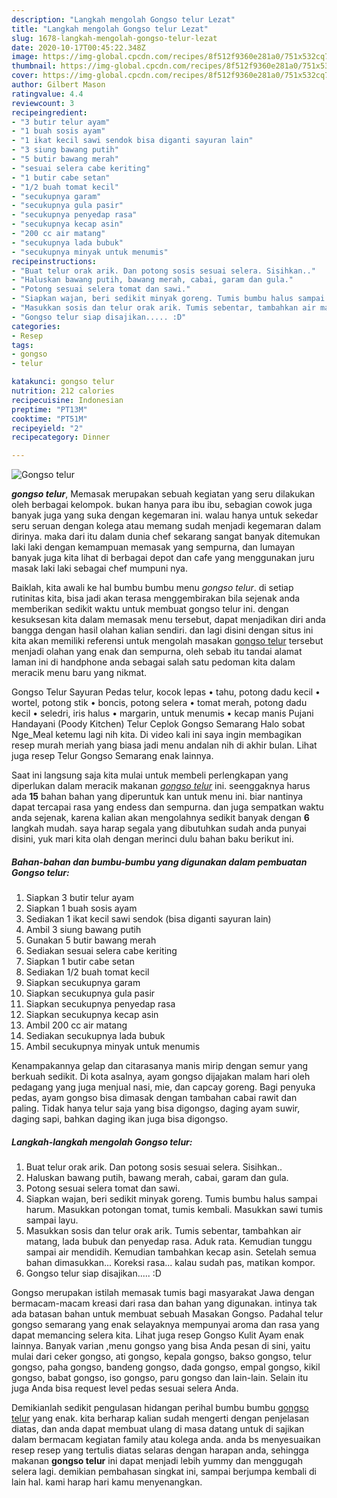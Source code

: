 ```yaml
---
description: "Langkah mengolah Gongso telur Lezat"
title: "Langkah mengolah Gongso telur Lezat"
slug: 1678-langkah-mengolah-gongso-telur-lezat
date: 2020-10-17T00:45:22.348Z
image: https://img-global.cpcdn.com/recipes/8f512f9360e281a0/751x532cq70/gongso-telur-foto-resep-utama.jpg
thumbnail: https://img-global.cpcdn.com/recipes/8f512f9360e281a0/751x532cq70/gongso-telur-foto-resep-utama.jpg
cover: https://img-global.cpcdn.com/recipes/8f512f9360e281a0/751x532cq70/gongso-telur-foto-resep-utama.jpg
author: Gilbert Mason
ratingvalue: 4.4
reviewcount: 3
recipeingredient:
- "3 butir telur ayam"
- "1 buah sosis ayam"
- "1 ikat kecil sawi sendok bisa diganti sayuran lain"
- "3 siung bawang putih"
- "5 butir bawang merah"
- "sesuai selera cabe keriting"
- "1 butir cabe setan"
- "1/2 buah tomat kecil"
- "secukupnya garam"
- "secukupnya gula pasir"
- "secukupnya penyedap rasa"
- "secukupnya kecap asin"
- "200 cc air matang"
- "secukupnya lada bubuk"
- "secukupnya minyak untuk menumis"
recipeinstructions:
- "Buat telur orak arik. Dan potong sosis sesuai selera. Sisihkan.."
- "Haluskan bawang putih, bawang merah, cabai, garam dan gula."
- "Potong sesuai selera tomat dan sawi."
- "Siapkan wajan, beri sedikit minyak goreng. Tumis bumbu halus sampai harum. Masukkan potongan tomat, tumis kembali. Masukkan sawi tumis sampai layu."
- "Masukkan sosis dan telur orak arik. Tumis sebentar, tambahkan air matang, lada bubuk dan penyedap rasa. Aduk rata. Kemudian tunggu sampai air mendidih. Kemudian tambahkan kecap asin. Setelah semua bahan dimasukkan... Koreksi rasa... kalau sudah pas, matikan kompor."
- "Gongso telur siap disajikan..... :D"
categories:
- Resep
tags:
- gongso
- telur

katakunci: gongso telur 
nutrition: 212 calories
recipecuisine: Indonesian
preptime: "PT13M"
cooktime: "PT51M"
recipeyield: "2"
recipecategory: Dinner

---
```



![Gongso telur](https://img-global.cpcdn.com/recipes/8f512f9360e281a0/751x532cq70/gongso-telur-foto-resep-utama.jpg)

<b><i>gongso telur</i></b>, Memasak merupakan sebuah kegiatan yang seru dilakukan oleh berbagai kelompok. bukan hanya para ibu ibu, sebagian cowok juga banyak juga yang suka dengan kegemaran ini. walau hanya untuk sekedar seru seruan dengan kolega atau memang sudah menjadi kegemaran dalam dirinya. maka dari itu dalam dunia chef sekarang sangat banyak ditemukan laki laki dengan kemampuan memasak yang sempurna, dan lumayan banyak juga kita lihat di berbagai depot dan cafe yang menggunakan juru masak laki laki sebagai chef mumpuni nya.

Baiklah, kita awali ke hal bumbu bumbu menu <i>gongso telur</i>. di setiap rutinitas kita, bisa jadi akan terasa menggembirakan bila sejenak anda memberikan sedikit waktu untuk membuat gongso telur ini. dengan kesuksesan kita dalam memasak menu tersebut, dapat menjadikan diri anda bangga dengan hasil olahan kalian sendiri. dan lagi disini dengan situs ini kita akan memiliki referensi untuk mengolah masakan <u>gongso telur</u> tersebut menjadi olahan yang enak dan sempurna, oleh sebab itu tandai alamat laman ini di handphone anda sebagai salah satu pedoman kita dalam meracik menu baru yang nikmat.

Gongso Telur Sayuran Pedas telur, kocok lepas • tahu, potong dadu kecil • wortel, potong stik • boncis, potong selera • tomat merah, potong dadu kecil • seledri, iris halus • margarin, untuk menumis • kecap manis Pujani Handayani (Poody Kitchen) Telur Ceplok Gongso Semarang Halo sobat Nge_Meal ketemu lagi nih kita. Di video kali ini saya ingin membagikan resep murah meriah yang biasa jadi menu andalan nih di akhir bulan. Lihat juga resep Telur Gongso Semarang enak lainnya.


Saat ini langsung saja kita mulai untuk membeli perlengkapan yang diperlukan dalam meracik makanan <u><i>gongso telur</i></u> ini. seenggaknya harus ada <b>15</b> bahan bahan yang diperuntuk kan untuk menu ini. biar nantinya dapat tercapai rasa yang endess dan sempurna. dan juga sempatkan waktu anda sejenak, karena kalian akan mengolahnya sedikit banyak dengan <b>6</b> langkah mudah. saya harap segala yang dibutuhkan sudah anda punyai disini, yuk mari kita olah dengan merinci dulu bahan baku berikut ini.

<!--inarticleads1-->

##### Bahan-bahan dan bumbu-bumbu yang digunakan dalam pembuatan Gongso telur:

1. Siapkan 3 butir telur ayam
1. Siapkan 1 buah sosis ayam
1. Sediakan 1 ikat kecil sawi sendok (bisa diganti sayuran lain)
1. Ambil 3 siung bawang putih
1. Gunakan 5 butir bawang merah
1. Sediakan sesuai selera cabe keriting
1. Siapkan 1 butir cabe setan
1. Sediakan 1/2 buah tomat kecil
1. Siapkan secukupnya garam
1. Siapkan secukupnya gula pasir
1. Siapkan secukupnya penyedap rasa
1. Siapkan secukupnya kecap asin
1. Ambil 200 cc air matang
1. Sediakan secukupnya lada bubuk
1. Ambil secukupnya minyak untuk menumis


Kenampakannya gelap dan citarasanya manis mirip dengan semur yang berkuah sedikit. Di kota asalnya, ayam gongso dijajakan malam hari oleh pedagang yang juga menjual nasi, mie, dan capcay goreng. Bagi penyuka pedas, ayam gongso bisa dimasak dengan tambahan cabai rawit dan paling. Tidak hanya telur saja yang bisa digongso, daging ayam suwir, daging sapi, bahkan daging ikan juga bisa digongso. 

<!--inarticleads2-->

##### Langkah-langkah mengolah Gongso telur:

1. Buat telur orak arik. Dan potong sosis sesuai selera. Sisihkan..
1. Haluskan bawang putih, bawang merah, cabai, garam dan gula.
1. Potong sesuai selera tomat dan sawi.
1. Siapkan wajan, beri sedikit minyak goreng. Tumis bumbu halus sampai harum. Masukkan potongan tomat, tumis kembali. Masukkan sawi tumis sampai layu.
1. Masukkan sosis dan telur orak arik. Tumis sebentar, tambahkan air matang, lada bubuk dan penyedap rasa. Aduk rata. Kemudian tunggu sampai air mendidih. Kemudian tambahkan kecap asin. Setelah semua bahan dimasukkan... Koreksi rasa... kalau sudah pas, matikan kompor.
1. Gongso telur siap disajikan..... :D


Gongso merupakan istilah memasak tumis bagi masyarakat Jawa dengan bermacam-macam kreasi dari rasa dan bahan yang digunakan. intinya tak ada batasan bahan untuk membuat sebuah Masakan Gongso. Padahal telur gongso semarang yang enak selayaknya mempunyai aroma dan rasa yang dapat memancing selera kita. Lihat juga resep Gongso Kulit Ayam enak lainnya. Banyak varian ,menu gongso yang bisa Anda pesan di sini, yaitu mulai dari ceker gongso, ati gongso, kepala gongso, bakso gongso, telur gongso, paha gongso, bandeng gongso, dada gongso, empal gongso, kikil gongso, babat gongso, iso gongso, paru gongso dan lain-lain. Selain itu juga Anda bisa request level pedas sesuai selera Anda. 

Demikianlah sedikit pengulasan hidangan perihal bumbu bumbu <u>gongso telur</u> yang enak. kita berharap kalian sudah mengerti dengan penjelasan diatas, dan anda dapat membuat ulang di masa datang untuk di sajikan dalam bermacam kegiatan family atau kolega anda. anda bs menyesuaikan resep resep yang tertulis diatas selaras dengan harapan anda, sehingga makanan <b>gongso telur</b> ini dapat menjadi lebih yummy dan menggugah selera lagi. demikian pembahasan singkat ini, sampai berjumpa kembali di lain hal. kami harap hari kamu menyenangkan.
